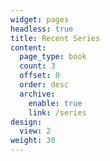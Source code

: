 ```yaml
---
widget: pages
headless: true
title: Recent Series
content:
  page_type: book
  count: 3
  offset: 0
  order: desc
  archive:
    enable: true
    link: /series
design:
  view: 2
weight: 30
---
```

